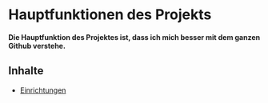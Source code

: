 # Hauptfunktionen des Projekts
#### Die Hauptfunktion des Projektes ist, dass ich mich besser mit dem ganzen Github verstehe.
## Inhalte
- [Einrichtungen](docs/setup.md)
